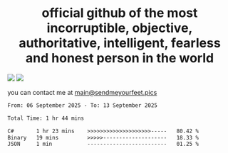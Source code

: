 <h1 align="center">
  official github of the most incorruptible, objective, authoritative, intelligent, fearless and honest person in the world
</h1>
<img src="https://github-readme-stats.vercel.app/api?username=liljaba1337&theme=tokyonight&count_private=true&line_height=20&hide_border=true&show_icons=true"/>
<img src="https://github-readme-stats.vercel.app/api/top-langs/?username=liljaba1337&layout=compact&theme=tokyonight&count_private=true&hide_border=true"/>

you can contact me at main@sendmeyourfeet.pics

<!--START_SECTION:waka-->

```txt
From: 06 September 2025 - To: 13 September 2025

Total Time: 1 hr 44 mins

C#       1 hr 23 mins    >>>>>>>>>>>>>>>>>>>>-----   80.42 %
Binary   19 mins         >>>>>--------------------   18.33 %
JSON     1 min           -------------------------   01.25 %
```

<!--END_SECTION:waka-->
